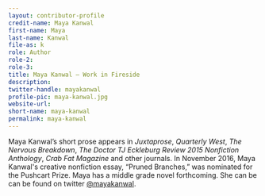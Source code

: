 ```yaml
---
layout: contributor-profile
credit-name: Maya Kanwal
first-name: Maya
last-name: Kanwal
file-as: k
role: Author
role-2:
role-3:
title: Maya Kanwal — Work in Fireside
description:
twitter-handle: mayakanwal
profile-pic: maya-kanwal.jpg
website-url:
short-name: maya-kanwal
permalink: maya-kanwal
---
```

Maya Kanwal’s short prose appears in _Juxtaprose_, _Quarterly West_, _The Nervous Breakdown_, _The Doctor TJ Eckleburg Review 2015 Nonfiction Anthology_, _Crab Fat Magazine_ and other journals. In November 2016, Maya Kanwal's creative nonfiction essay, “Pruned Branches,” was nominated for the Pushcart Prize. Maya has a middle grade novel forthcoming. She can be can be found on twitter [@mayakanwal](https://twitter.com/mayakanwal).
